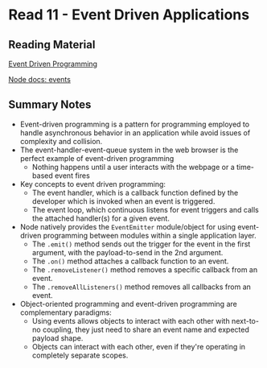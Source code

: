 # Read 11 - Event Driven Applications

## Reading Material

[Event Driven Programming](https://alligator.io/nodejs/event-driven-programming/)

[Node docs: events](https://nodejs.org/api/events.html)

## Summary Notes

- Event-driven programming is a pattern for programming employed to handle asynchronous behavior in an application while avoid issues of complexity and collision.
- The event-handler-event-queue system in the web browser is the perfect example of event-driven programming
  - Nothing happens until a user interacts with the webpage or a time-based event fires
- Key concepts to event driven programming:
  - The event handler, which is a callback function defined by the developer which is invoked when an event is triggered.
  - The event loop, which continuous listens for event triggers and calls the attached handler(s) for a given event.
- Node natively provides the `EventEmitter` module/object for using event-driven programming between modules within a single application layer.
  - The `.emit()` method sends out the trigger for the event in the first argument, with the payload-to-send in the 2nd argument.
  - The `.on()` method attaches a callback function to an event.
  - The `.removeListener()` method removes a specific callback from an event.
  - The `.removeAllListeners()` method removes all callbacks from an event.
- Object-oriented programming and event-driven programming are complementary paradigms:
  - Using events allows objects to interact with each other with next-to-no coupling, they just need to share an event name and expected payload shape.
  - Objects can interact with each other, even if they're operating in completely separate scopes.
